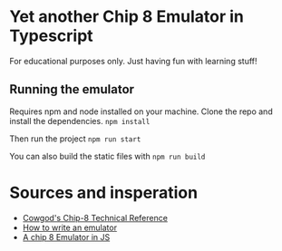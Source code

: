 # Yet another Chip 8 Emulator in Typescript

For educational purposes only. Just having fun with learning stuff!

## Running the emulator
Requires npm and node installed on your machine. Clone the repo and install the dependencies.
`npm install`

Then run the project
`npm run start`

You can also build the static files with
`npm run build`

# Sources and insperation 
- [Cowgod's Chip-8 Technical Reference](http://devernay.free.fr/hacks/chip8/C8TECH10.HTM)
- [How to write an emulator](https://multigesture.net/articles/how-to-write-an-emulator-chip-8-interpreter/)
- [A chip 8 Emulator in JS](https://github.com/Erigitic/chip8-emulator)